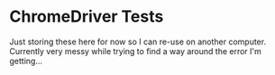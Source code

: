 # ChromeDriver Tests

Just storing these here for now so I can re-use on another computer. Currently very messy while trying to find a way around the error I'm getting...
